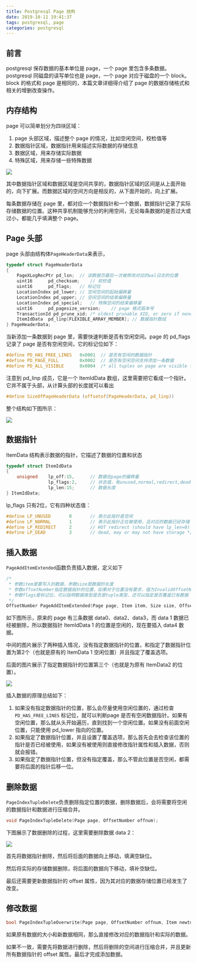 ```yaml
---
title: Postgresql Page 结构
date: 2019-10-11 19:41:37
tags: postgresql, page
categories: postgresql
---
```


## 前言

postgresql 保存数据的基本单位是 page，一个 page 里包含多条数据。postgresql 同磁盘的读写单位也是 page，一个 page 对应于磁盘的一个 block。block 的格式和 page 是相同的，本篇文章详细得介绍了 page 的数据存储格式和相关的增删改查操作。



## 内存结构

page 可以简单划分为四块区域：

1. page 头部区域，描述整个 page 的情况，比如空闲空间，校检值等
2. 数据指针区域，数据指针用来描述实际数据的存储信息
3. 数据区域，用来存储实际数据
4. 特殊区域，用来存储一些特殊数据

<img src="pg-buffer-page-1.svg">

其中数据指针区域和数据区域是空间共享的，数据指针区域的区间是从上面开始的，向下扩展。而数据区域的空间方向是相反的，从下面开始的，向上扩展。

每条数据存储在 page 里，都对应一个数据指针和一个数据，数据指针记录了实际存储数据的位置。这种共享机制能够充分的利用空间，无论每条数据的是否过大或过小，都能几乎填满整个 page。



## Page 头部

page 头部由结构体`PageHeaderData`来表示，

```c
typedef struct PageHeaderData
{
	PageXLogRecPtr pd_lsn;	// 该数据页最后一次被修改对应的wal日志的位置
	uint16		pd_checksum;	// 校检值
	uint16		pd_flags;	// 标记位
	LocationIndex pd_lower;	// 空闲空间的起始偏移量
	LocationIndex pd_upper;	// 空闲空间的结束偏移量
	LocationIndex pd_special;	// 特殊空间的结束偏移量
	uint16		pd_pagesize_version;	// page 格式版本号
	TransactionId pd_prune_xid; /* oldest prunable XID, or zero if none */
	ItemIdData	pd_linp[FLEXIBLE_ARRAY_MEMBER]; // 数据指针数组
} PageHeaderData;
```

当新添加一条数据到 page 里，需要快速判断是否有空闲空间。page 的 pd_flags 记录了 page 是否有空闲空间，它的标记位如下：

```c
#define PD_HAS_FREE_LINES	0x0001	// 是否有空闲的数据指针
#define PD_PAGE_FULL		0x0002	// 是否有空闲空间支持添加一条数据
#define PD_ALL_VISIBLE		0x0004	/* all tuples on page are visible to everyone */
```



注意到 pd_linp 成员，它是一个 ItemIdData 数组，这里需要把它看成一个指针。它并不属于头部，从计算头部的长度就可以看出

```c
#define SizeOfPageHeaderData (offsetof(PageHeaderData, pd_linp))
```

整个结构如下图所示：

<img src="pg-buffer-page-2.svg">



## 数据指针

ItemData 结构表示数据的指针，它描述了数据的位置和状态

```c
typedef struct ItemIdData
{
	unsigned	lp_off:15,		// 数据在page的偏移量
				lp_flags:2,		// 状态值，有unused,normal,redirect,dead
				lp_len:15;		// 数据长度
} ItemIdData;
```

lp_flags 只有2位，它有四种状态值：

```c
#define LP_UNUSED		0		// 表示此指针是空闲
#define LP_NORMAL		1		// 表示此指针正在被使用，且对应的数据已经存储
#define LP_REDIRECT		2		// HOT redirect (should have lp_len=0) */
#define LP_DEAD			3		// dead, may or may not have storage */
```



## 插入数据

`PageAddItemExtended`函数负责插入数据，定义如下

```c
/*
 * 参数item是要写入的数据，参数size是数据的长度
 * 参数offsetNumber指定数据指针的位置，如果对于位置没有要求，值为InvalidOffsetNumber
 * 参数flags是标记位，可以指明数据类型是否是tuple类型，还可以指定是否覆盖已有数据
 */
OffsetNumber PageAddItemExtended(Page page, Item item, Size size, OffsetNumber offsetNumber, int flags);
```

如下图所示，原来的 page 有三条数据 data0、data2、data3，而 data 1 数据已经被删除，所以数据指针 ItemIdData 1 的位置是空闲的，现在要插入 data4 数据。

中间的图片展示了两种插入情况，没有指定数据指针的位置，和指定了数据指针位置为第2个（也就是原有的 ItemData 1 空闲位置）并且指定了覆盖选项。

后面的图片展示了指定数据指针的位置第三个（也就是为原有 ItemData2 的位置）。

<img src="pg-buffer-page-add.svg">

插入数据的原理总结如下：

1. 如果没有指定数据指针的位置，那么会尽量使用空闲位置的，通过检查 `PD_HAS_FREE_LINES` 标记位，就可以判断page 是否有空闲数据指针。如果有空闲位置，那么就从头开始遍历，直到找到一个空闲位置。如果没有前面空闲位置，只能使用 pd_lower 指向的位置。
2. 如果指定了数据指针位置，并且设置了覆盖选项，那么首先会去检查该位置的指针是否已经被使用，如果没有被使用则直接修改指针属性和插入数据，否则就会报错。
3. 如果指定了数据指针位置，但没有指定覆盖，那么不管此位置是否空闲，都需要将后面的指针后移一位。



## 删除数据

`PageIndexTupleDelete`负责删除指定位置的数据，删除数据后，会将需要将空闲的数据指针和数据进行压缩合并。

```c
void PageIndexTupleDelete(Page page, OffsetNumber offnum);
```

下图展示了数据删除的过程，这里需要删除数据 data 2：

<img src="pg-buffer-page-delete.svg">

首先将数据指针删除，然后将后面的数据向上移动，填满空缺位。

然后将实际的存储数据删除，将后面的数据向下移动，填补空缺位。

最后还需要更新数据指针的 offset 属性，因为其对应的数据存储位置已经发生了改变。



## 修改数据

```c
bool PageIndexTupleOverwrite(Page page, OffsetNumber offnum, Item newtup, Size newsize);
```

如果原有数据的大小和新数据相同，那么直接修改对应的数据指针和实际的数据。

如果不一致，需要先将数据进行删除，然后将删除的空间进行压缩合并，并且更新所有数据指针的 offset 属性。最后才完成添加数据。

